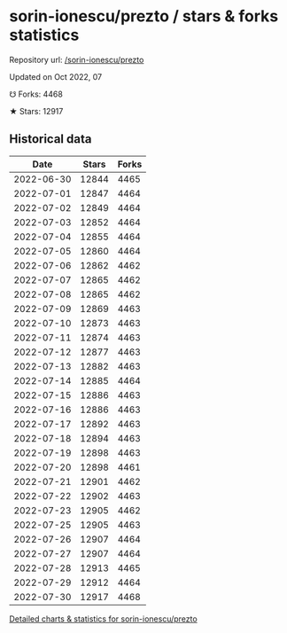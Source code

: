 # sorin-ionescu/prezto / stars & forks statistics

Repository url: [/sorin-ionescu/prezto](https://github.com/sorin-ionescu/prezto)

Updated on Oct 2022, 07

☋ Forks: 4468

★ Stars: 12917

## Historical data
| Date | Stars | Forks |
|------|-------|-------|
| 2022-06-30 | 12844 | 4465 | 
| 2022-07-01 | 12847 | 4464 | 
| 2022-07-02 | 12849 | 4464 | 
| 2022-07-03 | 12852 | 4464 | 
| 2022-07-04 | 12855 | 4464 | 
| 2022-07-05 | 12860 | 4464 | 
| 2022-07-06 | 12862 | 4462 | 
| 2022-07-07 | 12865 | 4462 | 
| 2022-07-08 | 12865 | 4462 | 
| 2022-07-09 | 12869 | 4463 | 
| 2022-07-10 | 12873 | 4463 | 
| 2022-07-11 | 12874 | 4463 | 
| 2022-07-12 | 12877 | 4463 | 
| 2022-07-13 | 12882 | 4463 | 
| 2022-07-14 | 12885 | 4464 | 
| 2022-07-15 | 12886 | 4463 | 
| 2022-07-16 | 12886 | 4463 | 
| 2022-07-17 | 12892 | 4463 | 
| 2022-07-18 | 12894 | 4463 | 
| 2022-07-19 | 12898 | 4463 | 
| 2022-07-20 | 12898 | 4461 | 
| 2022-07-21 | 12901 | 4462 | 
| 2022-07-22 | 12902 | 4463 | 
| 2022-07-23 | 12905 | 4462 | 
| 2022-07-25 | 12905 | 4463 | 
| 2022-07-26 | 12907 | 4464 | 
| 2022-07-27 | 12907 | 4464 | 
| 2022-07-28 | 12913 | 4465 | 
| 2022-07-29 | 12912 | 4464 | 
| 2022-07-30 | 12917 | 4468 | 


[Detailed charts & statistics for sorin-ionescu/prezto](https://reviewgithub.com/rep/sorin-ionescu/prezto)
